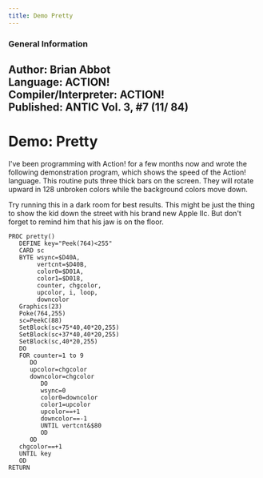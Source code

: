```yaml
---
title: Demo Pretty
---
```

### General Information  
Author: Brian Abbot  
Language: ACTION!  
Compiler/Interpreter: ACTION!  
Published: ANTIC Vol. 3, #7 (11/ 84)  
---
# Demo: Pretty  
  
I've been programming with Action! for a few months now and wrote the following demonstration program, which shows the speed of the Action! language.  This routine puts three thick bars on the screen.  They will rotate upward in 128 unbroken colors while the background colors move down.  
  
  
Try running this in a dark room for best results.  This might be just the thing to show the kid down the street with his brand new Apple IIc.  But don't forget to remind him that his jaw is on the floor.  
```
PROC pretty()
   DEFINE key="Peek(764)<255"
   CARD sc
   BYTE wsync=$D40A,
        vertcnt=$D40B,
        color0=$D01A,
        color1=$D018,
        counter, chgcolor,
        upcolor, i, loop,
        downcolor
   Graphics(23)
   Poke(764,255)
   sc=PeekC(88)
   SetBlock(sc+75*40,40*20,255)
   SetBlock(sc+37*40,40*20,255)
   SetBlock(sc,40*20,255)
   DO
   FOR counter=1 to 9
      DO
      upcolor=chgcolor
      downcolor=chgcolor
         DO
         wsync=0
         color0=downcolor
         color1=upcolor
         upcolor==+1
         downcolor==-1
         UNTIL vertcnt&$80
         OD
      OD
   chgcolor==+1
   UNTIL key
   OD
RETURN
```
